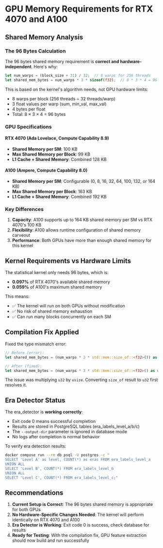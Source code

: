 # GPU Memory Requirements for RTX 4070 and A100

## Shared Memory Analysis

### The 96 Bytes Calculation
The 96 bytes shared memory requirement is **correct and hardware-independent**. Here's why:

```rust
let num_warps = (block_size + 31) / 32;  // 8 warps for 256 threads
let shared_mem_bytes = num_warps * 3 * sizeof(f32);  // 8 * 3 * 4 = 96 bytes
```

This is based on the kernel's algorithm needs, not GPU hardware limits:
- 8 warps per block (256 threads ÷ 32 threads/warp)
- 3 float values per warp (sum, min_val, max_val)
- 4 bytes per float
- Total: 8 × 3 × 4 = 96 bytes

### GPU Specifications

#### RTX 4070 (Ada Lovelace, Compute Capability 8.9)
- **Shared Memory per SM**: 100 KB
- **Max Shared Memory per Block**: 99 KB
- **L1 Cache + Shared Memory**: Combined 128 KB

#### A100 (Ampere, Compute Capability 8.0)
- **Shared Memory per SM**: Configurable (0, 8, 16, 32, 64, 100, 132, or 164 KB)
- **Max Shared Memory per Block**: 163 KB
- **L1 Cache + Shared Memory**: Combined 192 KB

### Key Differences

1. **Capacity**: A100 supports up to 164 KB shared memory per SM vs RTX 4070's 100 KB
2. **Flexibility**: A100 allows runtime configuration of shared memory carveout
3. **Performance**: Both GPUs have more than enough shared memory for this kernel

## Kernel Requirements vs Hardware Limits

The statistical kernel only needs 96 bytes, which is:
- **0.097%** of RTX 4070's available shared memory
- **0.059%** of A100's maximum shared memory

This means:
- ✅ The kernel will run on both GPUs without modification
- ✅ No risk of shared memory exhaustion
- ✅ Can run many blocks concurrently on each SM

## Compilation Fix Applied

Fixed the type mismatch error:
```rust
// Before (error):
let shared_mem_bytes = (num_warps * 3 * std::mem::size_of::<f32>()) as u32;

// After (fixed):
let shared_mem_bytes = (num_warps * 3 * std::mem::size_of::<f32>() as u32) as u32;
```

The issue was multiplying `u32` by `usize`. Converting `size_of` result to `u32` first resolves it.

## Era Detector Status

The era_detector is **working correctly**:
- Exit code 0 means successful completion
- Results are stored in PostgreSQL tables (era_labels_level_a/b/c)
- The `--output-dir` parameter is ignored in database mode
- No logs after completion is normal behavior

To verify era detection results:
```bash
docker compose run --rm db psql -U postgres -c "
SELECT 'Level A' as level, COUNT(*) as eras FROM era_labels_level_a
UNION ALL
SELECT 'Level B', COUNT(*) FROM era_labels_level_b
UNION ALL
SELECT 'Level C', COUNT(*) FROM era_labels_level_c;"
```

## Recommendations

1. **Current Setup is Correct**: The 96 bytes shared memory is appropriate for both GPUs
2. **No Hardware-Specific Changes Needed**: The kernel will perform identically on RTX 4070 and A100
3. **Era Detector is Working**: Exit code 0 is success, check database for results
4. **Ready for Testing**: With the compilation fix, GPU feature extraction should now build and run successfully